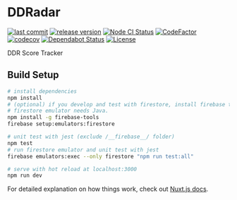 # DDRadar

[![last commit](https://img.shields.io/github/last-commit/ddradar/ddradar "last commit")](https://staging.ddradar.app/)
[![release version](https://img.shields.io/github/v/release/ddradar/ddradar "release version")](https://ddradar.app/)
[![Node CI Status](https://github.com/ddradar/ddradar/workflows/Node%20CI/badge.svg "Node CI Status")](https://github.com/ddradar/ddradar/actions?query=workflow%3A%22Node+CI%22)
[![CodeFactor](https://www.codefactor.io/repository/github/ddradar/ddradar/badge)](https://www.codefactor.io/repository/github/ddradar/ddradar)
[![codecov](https://codecov.io/gh/ddradar/ddradar/branch/master/graph/badge.svg)](https://codecov.io/gh/ddradar/ddradar)
[![Dependabot Status](https://api.dependabot.com/badges/status?host=github&repo=ddradar/ddradar)](https://dependabot.com)
[![License](https://img.shields.io/github/license/ddradar/ddradar)](LICENSE)

DDR Score Tracker

## Build Setup

``` bash
# install dependencies
npm install
# (optional) if you develop and test with firestore, install firebase tool.
# firestore emulator needs Java.
npm install -g firebase-tools
firebase setup:emulators:firestore

# unit test with jest (exclude /__firebase__/ folder)
npm test
# run firestore emulator and unit test with jest
firebase emulators:exec --only firestore "npm run test:all"

# serve with hot reload at localhost:3000
npm run dev
```

For detailed explanation on how things work, check out [Nuxt.js docs](https://nuxtjs.org).

